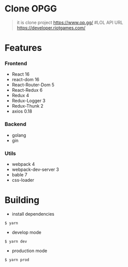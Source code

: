 # Clone OPGG
> it is clone project
https://www.op.gg/
#LOL API URL
> https://developer.riotgames.com/


# Features
### Frontend
- React 16
- react-dom 16
- React-Router-Dom 5
- React-Redux 6
- Redux 4
- Redux-Logger 3
- Redux-Thunk 2
- axios 0.18

### Backend
- golang
- gin

### Utils
- webpack 4
- webpack-dev-server 3
- bable 7
- css-loader

# Building
- install dependencies
```
$ yarn
```
- develop mode
```
$ yarn dev
```
- production mode
```
$ yarn prod
```
